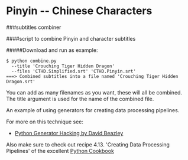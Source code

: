 Pinyin -- Chinese Characters
============================
###subtitles combiner


####script to combine Pinyin and character subtitles

#####Download and run as example:


```
$ python combine.py 
  --title 'Crouching Tiger Hidden Dragon' 
  --files 'CTHD.Simplified.srt' 'CTHD.Pinyin.srt' 
===> Combined subtitles into a file named 'Crouching Tiger Hidden Dragon.srt'
```

You can add as many filenames as you want, these will all be combined. 
The title argument is used for the name of the combined file.

An example of using generators for creating data processing pipelines. 

For more on this technique see: 

* [Python Generator Hacking by David Beazley](http://www.slideshare.net/dabeaz/python-generator-hacking)

Also make sure to check out recipe 4.13. 'Creating Data Processing Pipelines' of the excellent [Python Cookbook](http://shop.oreilly.com/product/0636920027072.do)
